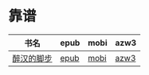 # 靠谱

| 书名 | epub | mobi | azw3 |
| --- | --- | --- | --- |
| [醉汉的脚步](http://ct.dalanmei.com/f/31084289-572078537-b34d76) | [epub](http://ct.dalanmei.com/f/31084289-572078537-b34d76) | [mobi](http://ct.dalanmei.com/f/31084289-571730408-3a5c74) | [azw3](http://ct.dalanmei.com/f/31084289-572095218-6b375a) |
